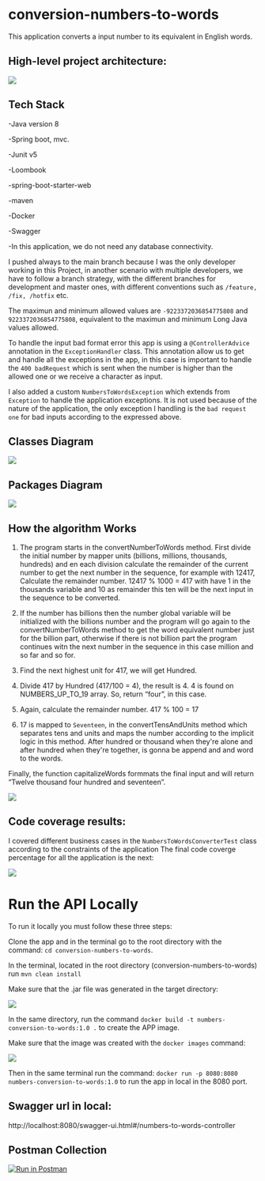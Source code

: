 # conversion-numbers-to-words

This application converts a input number to its equivalent in English words. 

## High-level project architecture:
<img src = "src/main/resources/images/GeneralOverview.png" />

## Tech Stack

-Java version 8

-Spring boot, mvc.

-Junit v5

-Loombook

-spring-boot-starter-web

-maven

-Docker

-Swagger

-In this application, we do not need any database connectivity.

I pushed always to the main branch because I was the only developer working in this Project, in another scenario with multiple developers, we have to follow a branch strategy, with the different branches for development and master ones, with different conventions such as ```/feature, /fix, /hotfix``` etc.

The maximun and minimum allowed values are ```-9223372036854775808``` and ```9223372036854775808```, equivalent to the maximun and minimum Long Java values allowed.

To handle the input bad format error this app is using a ```@ControllerAdvice``` annotation in the ```ExceptionHandler``` class. This annotation allow us to get and handle all the exceptions in the app, in this case is important to handle the ```400 badRequest``` which is sent when the number is higher than the allowed one or we receive a character as input.

I also added a custom ```NumbersToWordsException``` which extends from ```Exception``` to handle the application exceptions. It is not used because of the nature of the application, the only exception I handling is the ```bad request one``` for bad inputs according to the expressed above.

##  Classes Diagram

<img src = "src/main/resources/images/classDiagram.png" />

##  Packages Diagram

<img src = "src/main/resources/images/PackagesDiagram.png" />

##  How the algorithm Works

1) The program starts in the convertNumberToWords method. First divide the initial number by mapper units (billions,  millions, thousands, hundreds) and en each division calculate the remainder of the current number to get the next number in the sequence, for example with 12417, Calculate the remainder number. 12417 % 1000 = 417 with have 1 in the thousands variable and 10 as remainder this ten will be the next input in the sequence to be converted.

2) If the number has billions then the number global variable will be initialized with the billions number and the program will go again to the convertNumberToWords method to get the word equivalent number just for the billion part, otherwise if there is not billion part the program continues witn the next number in the sequence in this case million and so far and so for.

3) Find the next highest unit for 417, we will get Hundred.

4) Divide 417 by Hundred (417/100 = 4), the result is 4. 4 is found on NUMBERS_UP_TO_19 array. So, return “four”, in this case.

5) Again, calculate the remainder number. 417 % 100 = 17

6) 17 is mapped to ```Seventeen```, in the convertTensAndUnits method which separates tens and units and maps the number according to the implicit logic in this method. After hundred or thousand when they're alone and after hundred when they're together, is gonna be append and and word to the words.

Finally, the function capitalizeWords formmats the final input and  will return “Twelve thousand four hundred and seventeen”.

<img src = "src/main/resources/images/Algorithm.png" />



##  Code coverage results:

I covered different business cases in the ```NumbersToWordsConverterTest``` class according to the constraints of the application The final code coverge percentage for all the application is the next:

<img src = "src/main/resources/images/coverageDiagram.png" />


# Run the API Locally

To run it locally you must follow these three steps:

Clone the app and in the terminal go to the root directory with the command: ```cd conversion-numbers-to-words```.

In the terminal, located in the root directory (conversion-numbers-to-words) run ```mvn clean install```

Make sure that the .jar file was generated in the target directory:

<img src = "src/main/resources/images/jarGenerated.png" />


In the same directory, run the command ```docker build -t numbers-conversion-to-words:1.0 .``` to create the APP image.

Make sure that the image was created with the ```docker images``` command: 

<img src = "src/main/resources/images/DockerImage.png" />

Then in the same terminal run the command:  ```docker run -p 8080:8080 numbers-conversion-to-words:1.0``` to run the app in local in the 8080 port.

## Swagger url in local:

http://localhost:8080/swagger-ui.html#/numbers-to-words-controller

## Postman Collection 

[![Run in Postman](https://run.pstmn.io/button.svg)](https://app.getpostman.com/run-collection/b38bcdcf721e2ba6fbb0)
